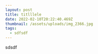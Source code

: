```yaml
---
layout: post
title: titlllele
date: 2022-02-10T20:22:40.469Z
thumbnail: /assets/uploads/img_2366.jpg
tags:
  - sdfsdf
---
```

sdsdf